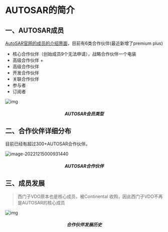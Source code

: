 # AUTOSAR的简介

## 一、AUTOSAR成员

[AutoSAR官网的成员的介绍界面](https://www.autosar.org/about/partners/)，目前有6类合作伙伴(最近新增了premium plus)

- 核心合作伙伴（创始成员9个无法申请），战略合作伙伴一个电装
- 高级合作伙伴 +
- 高级合作伙伴
- 开发合作伙伴
- 关联合作伙伴
- 参与者
- 订阅者

![img](https://www.autosar.org/fileadmin/_processed_/4/5/csm_Autosar_Partner_Types_51abd0ae99.jpg)

<h5 align="center">AUTOSAR会员类型</h5>

## 二、合作伙伴详细分布

目前已经有超过300+AUTOSAR合作伙伴。

![image-20221215000931440](https://imgs-1251682926.cos.ap-shanghai.myqcloud.com/autosar/202212150009510.png)

<h5 align="center">AUTOSAR合作伙伴</h5>



## 三、成员发展

> 西门子VDO原本也是核心成员，被Continental 收购，因此西门子VDO不再是AUTOSAR的核心成员

![img](https://www.autosar.org/fileadmin/_processed_/5/6/csm_csm_partner_history_e2ab579698_d648bcfbe9.png)

<h5 align="center">合作伙伴发展历史</h5>

